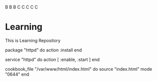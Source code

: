 B
B
B
C
C
C
C
C
# Learning
This is Learning Repository

package "httpd" do
 action :install
end
  


service "httpd" do
 action [ :enable, :start ]
end


cookbook_file "/var/www/html/index.html" do
 source "index.html"
 mode "0644"
end
